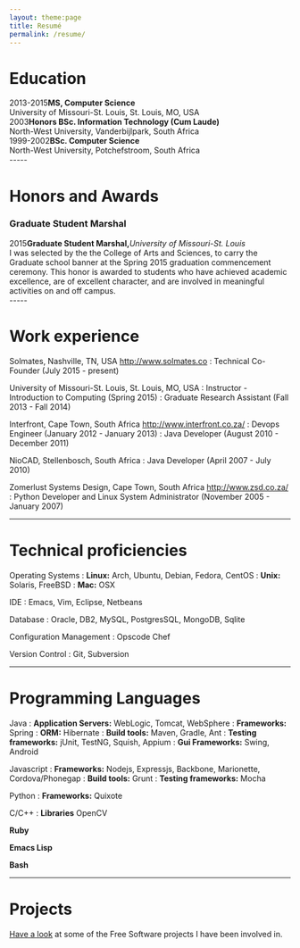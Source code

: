 ```yaml
---
layout: theme:page
title: Resumé
permalink: /resume/
---
```


# Education #
<div><span class="left-column">2013-2015</span><span class="right-column"><b>MS, Computer Science</b></span></div>
<div class="right-single-column">University of Missouri-St. Louis, St. Louis, MO, USA</div>

<div><span class="left-column">2003</span><span class="right-column"><b>Honors BSc. Information Technology (Cum Laude)</b></span></div>
<div class="right-single-column">North-West University, Vanderbijlpark, South Africa</div>

<div><span class="left-column">1999-2002</span><span class="right-column"><b>BSc. Computer Science</b></span></div>
<div class="right-single-column">North-West University, Potchefstroom, South Africa</div>
-----

# Honors and Awards #

### Graduate Student Marshal ###

<div><span class="left-column">2015</span><span class="right-column"><b>Graduate Student Marshal,</b><i>University of Missouri-St. Louis</i></span></div>
<div class="right-single-column">I was selected by the the College of Arts and  Sciences, to carry the Graduate school banner at the Spring 2015 graduation commencement ceremony.  This honor is awarded to students who have achieved academic excellence, are of excellent character, and are involved in meaningful activities on and off campus.</div>
-----

# Work experience #
Solmates, Nashville, TN, USA <http://www.solmates.co>
: Technical Co-Founder (July 2015 - present)

University of Missouri-St. Louis, St. Louis, MO, USA
: Instructor - Introduction to Computing (Spring 2015)
: Graduate Research Assistant (Fall 2013 - Fall 2014)

Interfront, Cape Town, South Africa <http://www.interfront.co.za/>
: Devops Engineer (January 2012 - January 2013)
: Java Developer (August 2010 - December 2011)

NioCAD, Stellenbosch, South Africa
: Java Developer (April 2007 - July 2010)

Zomerlust Systems Design, Cape Town, South Africa <http://www.zsd.co.za/>
: Python Developer and Linux System Administrator (November 2005 - January 2007)

-----

# Technical proficiencies #
Operating Systems
: **Linux:** Arch, Ubuntu, Debian, Fedora, CentOS
: **Unix:** Solaris, FreeBSD
: **Mac:** OSX

IDE
: Emacs, Vim, Eclipse, Netbeans

Database
: Oracle, DB2, MySQL, PostgresSQL, MongoDB, Sqlite

Configuration Management
: Opscode Chef

Version Control
: Git, Subversion

-----

# Programming Languages #
Java
: **Application Servers:** WebLogic, Tomcat, WebSphere
: **Frameworks:** Spring
: **ORM:** Hibernate
: **Build tools:** Maven, Gradle, Ant
: **Testing frameworks:** jUnit, TestNG, Squish, Appium
: **Gui Frameworks:** Swing, Android

Javascript
: **Frameworks:** Nodejs, Expressjs, Backbone, Marionette, Cordova/Phonegap
: **Build tools:** Grunt
: **Testing frameworks:** Mocha

Python
: **Frameworks:** Quixote

C/C++
: **Libraries** OpenCV

**Ruby**

**Emacs Lisp**

**Bash**

-----

# Projects #
[Have a look](/projects) at some of the Free Software projects I have been involved in.
